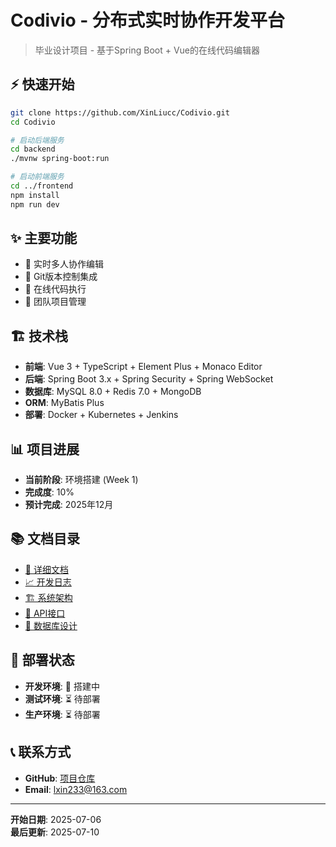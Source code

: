 # Codivio - 分布式实时协作开发平台

> 毕业设计项目 - 基于Spring Boot + Vue的在线代码编辑器

## ⚡ 快速开始

```bash
git clone https://github.com/XinLiucc/Codivio.git
cd Codivio

# 启动后端服务
cd backend
./mvnw spring-boot:run

# 启动前端服务
cd ../frontend
npm install
npm run dev
```

## ✨ 主要功能

- 🎯 实时多人协作编辑
- 💾 Git版本控制集成
- 🚀 在线代码执行  
- 👥 团队项目管理

## 🏗️ 技术栈

- **前端**: Vue 3 + TypeScript + Element Plus + Monaco Editor
- **后端**: Spring Boot 3.x + Spring Security + Spring WebSocket
- **数据库**: MySQL 8.0 + Redis 7.0 + MongoDB
- **ORM**: MyBatis Plus
- **部署**: Docker + Kubernetes + Jenkins

## 📊 项目进展

- **当前阶段**: 环境搭建 (Week 1)
- **完成度**: 10%
- **预计完成**: 2025年12月

## 📚 文档目录

- [📖 详细文档](/codivio/docs/) 
- [📈 开发日志](/codivio/logs/)
- [🏗️ 系统架构](/codivio/docs/architecture.md)
- [🔌 API接口](/codivio/docs/api.md)
- [💾 数据库设计](/codivio/docs/database.md)

## 🚀 部署状态

- **开发环境**: 🔄 搭建中
- **测试环境**: ⏳ 待部署
- **生产环境**: ⏳ 待部署

## 📞 联系方式

- **GitHub**: [项目仓库](https://github.com/XinLiucc/Codivio)
- **Email**: lxin233@163.com

---

**开始日期**: 2025-07-06  
**最后更新**: 2025-07-10

